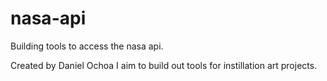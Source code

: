 # nasa-api
Building tools to access the nasa api. 

Created by Daniel Ochoa
I aim to build out tools for instillation art projects. 
